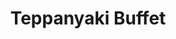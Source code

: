 ---
layout: place
title: "Teppanyaki Buffet"
permalink: /virginia/fredericksburg/teppanyaki-buffet.html
stateAbbr: VA
stateName: Virginia
cityName: Fredericksburg
seo:
  name: "Teppanyaki Buffet"
  type: Restaurant
  links: null
description: "Teppanyaki Buffet serves delicious sushi in Fredericksburg, Virginia. Try fresh Japanese dishes for a great dining experience. "
place_id: ChIJE_1fn7jBtokRwV9u9Y4ENOI
photos:
  - name: >-
      places/ChIJE_1fn7jBtokRwV9u9Y4ENOI/photos/AeeoHcIqeZPmfx15TlMKiwfR3PTZ-vv-B9ZYHtek-gfS_acivLYJBUxet2-LllUkpyWlPCG8TJ9T9ubczHnFFt6r5CsKPulre6ikA_6jgQ_tIHYnvBIg2aZ6khAy2s68pK8hKL4ZEkk1jfBwejgER1dLbS4kmFiIKW9BuIfwpsO9NX4XMp28YGQ5vgBNp78i-n_b8Cn3gqedRMEnM1A1c83DCC-4KMomWVMH8gBhI9e87vaESKWkyoywckbDnYEfKRBYKq_ZvplQx83Usy9iyOPHDXnCrstm3csNCik_TUkuE-rsKDyXNp_HWD8jrIR3M163eiDzpNIEMh-2HdaC7de0ahB72aIwCycLd7oOXFBzihGVKLLYnLnU5BVzhjuXqeDajMQ1cRSgOxuXFAhJbYFFHymjR3Xixk3jQB5ynX-QLF-pn6DG
    widthPx: 4032
    heightPx: 3024
    authorAttributions:
      - displayName: Toby Logan
        uri: https://maps.google.com/maps/contrib/105683719904075469789
        photoUri: >-
          https://lh3.googleusercontent.com/a-/ALV-UjVLJTeHOAjOjrKA5djUWjjVrjvPVBog5a3yrNu9IgspQq3mQ8v3UA=s100-p-k-no-mo
    flagContentUri: >-
      https://www.google.com/local/imagery/report/?cb_client=maps_api_places.places_api&image_key=!1e10!2sCIHM0ogKEICAgIC40qTW3gE&hl=en-US
    googleMapsUri: >-
      https://www.google.com/maps/place//data=!3m4!1e2!3m2!1sCIHM0ogKEICAgIC40qTW3gE!2e10!4m2!3m1!1s0x89b6c1b89f5ffd13:0xe234048ef56e5fc1
  - name: >-
      places/ChIJE_1fn7jBtokRwV9u9Y4ENOI/photos/AeeoHcJk0-SSan3B-lipR3PDPEIid_iQKiCFfmGO5vAMi36fnNIBsZrsLf09ZqmfLInuS9ErERAnQmKPWjdQNWmijzfE_-pZfNtw15Lq39HxAp4SySeGDir9jTcLmRz5V8iNGqtqkxqnoR8VVw8ohfpGW7h8VBi1-FrKuE2OMVw-VOos57K1aJT_h_TDoEDMxGOrZC5uCLxWnljE_G6HtxJT59OomW-OwPwp_KM7mGJEshcv4dVABT6r_-qZHzAsgXulNrVZnw1RCDEkcx4eYurjCKTUA5-f-P0JvwK_qf60hAbCXtyQMfkrdqoVS-lW5XrQK2QJd2IFkooe6cnhRVr5sEG1StZowlUODc4FFnmgS8oSuIZIO9nCmepEKx1lTUlS-NNFh1PooKGygRHFy9frWETsxw6V5pqCJ12M9rkp9GokBA
    widthPx: 3264
    heightPx: 2448
    authorAttributions:
      - displayName: Daniel Griffin
        uri: https://maps.google.com/maps/contrib/116813921555221331384
        photoUri: >-
          https://lh3.googleusercontent.com/a-/ALV-UjXb0RQVg6DYNhyr-k_4ljujoPKgNWSRCcr4MLrlbjwrBATXnDnx=s100-p-k-no-mo
    flagContentUri: >-
      https://www.google.com/local/imagery/report/?cb_client=maps_api_places.places_api&image_key=!1e10!2sCIHM0ogKEICAgIC4ntqafA&hl=en-US
    googleMapsUri: >-
      https://www.google.com/maps/place//data=!3m4!1e2!3m2!1sCIHM0ogKEICAgIC4ntqafA!2e10!4m2!3m1!1s0x89b6c1b89f5ffd13:0xe234048ef56e5fc1
  - name: >-
      places/ChIJE_1fn7jBtokRwV9u9Y4ENOI/photos/AeeoHcKFniJRSVeFJD2WZKr03tcS9yhwUQci94jak3yAIEdWheh9H_6znfJrdjgT_yOr4v5Ft0LsAzGY9zKsG5FkrhvxMe8JxtSVd7IDefvRpP5xbhoAXe5YqciIvDqO99BpitdvNB5YrnIPBrfVku0Wv7FhnB-TjBzy-vEZzc-ZNHYFZUasa99uV7f-8zfBtddchyo27nubhArAg6rOILjQ8ZNK_RRX6PChYYwTQbC5Zyrd-kyqL40_a7DFCZfEVloHBF6JMC_77j8XaRvhZq-wohguCci1lfkLqpTRaavSrY7Z9ZQKDiS8cvH0i04zcya5bYr6FstN_I3klVeo-ivBSOrEPz2a2nm846POYRW46lq8XYeyCuJhYz-gcqb0plhEvfT2XSTQmEuxpINinNre70xt66-mCAPeXMngxJYvJDT4Hw
    widthPx: 4032
    heightPx: 3024
    authorAttributions:
      - displayName: Will Liu
        uri: https://maps.google.com/maps/contrib/101793673771196402350
        photoUri: >-
          https://lh3.googleusercontent.com/a-/ALV-UjU0vRikvxPu2708HlT1WepTAo_XhKtIyMnRJ7XMIJ9e4rApmNk=s100-p-k-no-mo
    flagContentUri: >-
      https://www.google.com/local/imagery/report/?cb_client=maps_api_places.places_api&image_key=!1e10!2sCIHM0ogKEICAgID4jaiQBQ&hl=en-US
    googleMapsUri: >-
      https://www.google.com/maps/place//data=!3m4!1e2!3m2!1sCIHM0ogKEICAgID4jaiQBQ!2e10!4m2!3m1!1s0x89b6c1b89f5ffd13:0xe234048ef56e5fc1
  - name: >-
      places/ChIJE_1fn7jBtokRwV9u9Y4ENOI/photos/AeeoHcLRw_FeAwQC7c5vuketCOGYm2iCkc9nGLE30JaZNa9rGCkxp9KiNDkzQSWJKVuAlop4MwSHfNsYmOkttcTYmhyXj43FW63GaRWv80_IdMfucgLJnNIfGuXMTMMa1YYjgrNl8Mwovi01014JJcrDATMvhJ_O9doVbG0BlZNxzo0RmrmJCQtlAfA8Vu78DCYPiGxA_aksN1yra1JtctbViK9_GihfqLVyJq4uUz2anTe36OHft6NJnJaZBwd6uHy-9vCo17fUuel_XgMsnrA1l0weSMIzJxyzVvE-v8f838XEFfPGXkyN4Hrg2IxvZ7PcVaNn-5l_acMkfL8uWFNKzMnqu9wSvPdROwwsNqWTE2maSl30Pum3DOic6T4kifKCuUx9zC0oFXZHWLANrqMOOcPoOEKHIRJn8f3pXmL_yBg87XI
    widthPx: 2448
    heightPx: 3264
    authorAttributions:
      - displayName: Daniel Griffin
        uri: https://maps.google.com/maps/contrib/116813921555221331384
        photoUri: >-
          https://lh3.googleusercontent.com/a-/ALV-UjXb0RQVg6DYNhyr-k_4ljujoPKgNWSRCcr4MLrlbjwrBATXnDnx=s100-p-k-no-mo
    flagContentUri: >-
      https://www.google.com/local/imagery/report/?cb_client=maps_api_places.places_api&image_key=!1e10!2sCIHM0ogKEICAgID4y5XoxwE&hl=en-US
    googleMapsUri: >-
      https://www.google.com/maps/place//data=!3m4!1e2!3m2!1sCIHM0ogKEICAgID4y5XoxwE!2e10!4m2!3m1!1s0x89b6c1b89f5ffd13:0xe234048ef56e5fc1
  - name: >-
      places/ChIJE_1fn7jBtokRwV9u9Y4ENOI/photos/AeeoHcJkDJzt3qzuV-ahL1HY0lpzmLDcT5bHdwfMtWpcxa4CBopo0umDBfSuKIiC2xLf2CbAyP76AYfFBxkihlZHxQJG-fW_Z8VlJFMntxxRgYmjDwbzXlZll3OX1a_PcxDFq1-b0AsxtOM0ZCc_tyNIf9QbvM30BTNEnxkjKWgenkkQ3X1mlJ86Rv06H8qOHaW_gfMJvwzbDoJyLJT9P_Kd9YyrGx4EQoZtIz8KjxSXth_wjkC5e78fqR_zAAl7tDG5T9-wBYZ_H34_TaPEobv0i0ayW5fXUxWDOmJXYy6Va9d0EFLJtnxPAUI-LtqbDp-IcBi28Qqkl4mHsHZn78OWu4VG0COGlhwbzddY-nc1IPFUnbzNWvNA_oHw-JezmgTw9I9fzWKinHeFy_cROasQKzcppgRJ4jG6NWOB0Op03v-Kh6mX
    widthPx: 3264
    heightPx: 2448
    authorAttributions:
      - displayName: Daniel Griffin
        uri: https://maps.google.com/maps/contrib/116813921555221331384
        photoUri: >-
          https://lh3.googleusercontent.com/a-/ALV-UjXb0RQVg6DYNhyr-k_4ljujoPKgNWSRCcr4MLrlbjwrBATXnDnx=s100-p-k-no-mo
    flagContentUri: >-
      https://www.google.com/local/imagery/report/?cb_client=maps_api_places.places_api&image_key=!1e10!2sCIHM0ogKEICAgID4y5XohwE&hl=en-US
    googleMapsUri: >-
      https://www.google.com/maps/place//data=!3m4!1e2!3m2!1sCIHM0ogKEICAgID4y5XohwE!2e10!4m2!3m1!1s0x89b6c1b89f5ffd13:0xe234048ef56e5fc1
  - name: >-
      places/ChIJE_1fn7jBtokRwV9u9Y4ENOI/photos/AeeoHcIipuAk8UTxZDZ6wV8_O4FTN5V73TGQ5iIZSVWKmdQ31cmJNLr0Zen84Lfewgze-IDMDbdO6zyDtibsp9dX-EDk3mGoZkUr3iS8lUzx2uZAlijvS3-DNkYiIsbrQ3j2PqgIt4YvkjvrHkewisr4Bp07kWz5-kVbn0jLt-qFfpnNtctntVr8NICYn3o8TjDvqCx8zkGvBBbc_psO8QL6W79mZXIPABTcYOhbGvADkULjqgfJFAzvQodtNrw6v_ZSdvErPYMCi8YJZpiYclHGB-FUrvcvHCDvnv9EvbzKwgItJD8mZ1IRA8pEl_VLcbUD5PMDU-ZRArpMV0Za8VcZNGojPX5DwOIUF4cE1Uy2dBupq-Wun6rw9guX_7G9vpfPtcjiUGEnbHbAFnmZB1eHqIiNJzb4Gz732Dc4rzVupN4
    widthPx: 4032
    heightPx: 2268
    authorAttributions:
      - displayName: Kimberly Calinger
        uri: https://maps.google.com/maps/contrib/104856342808541056990
        photoUri: >-
          https://lh3.googleusercontent.com/a-/ALV-UjVPULe-010HEWBRMrCYsr2_julAC23lDuDofHe68i6XyP_M4xw=s100-p-k-no-mo
    flagContentUri: >-
      https://www.google.com/local/imagery/report/?cb_client=maps_api_places.places_api&image_key=!1e10!2sCIHM0ogKEICAgICE-qfAGQ&hl=en-US
    googleMapsUri: >-
      https://www.google.com/maps/place//data=!3m4!1e2!3m2!1sCIHM0ogKEICAgICE-qfAGQ!2e10!4m2!3m1!1s0x89b6c1b89f5ffd13:0xe234048ef56e5fc1
  - name: >-
      places/ChIJE_1fn7jBtokRwV9u9Y4ENOI/photos/AeeoHcIugtAyhMaqXN-s__2sCOKt7jKKd9zv3sl7xn8BLvQZiK2p7DUmPF2JqDzjc75u0zWhwSSKXgUhb7U3C6KUwydOQMj6T3dmzjXob3WBhlfIVrbE-2E8J9JneQEuxTuZZD5oat5atFVq_hcBRlkp4AKek9Ft0lLHF28BJZ-lF8rwHYyF1ZYpsjm6b_kOUnqx7tbkmaA1wzuLW5XtJ4b6vESYef497Of_ECHRsvE0x2LD9lceEv6cyneu0UlBWG6U12vDKPALM1GWo2Ekfp_r3R4mdPGa41LM_Kx3LHHUZo2wxNo_EF__xgaIQ52aK2iOQsu2FcgCGqPBHrc7eczqllZ3aro8TksUMDXXVJ97zVKfILBEoBFJzyR_2MNCxcyqYs3RbtyzxEAOQzkPdqb5g8R5sxBOhUkKq0so_Usq_kLQjFY
    widthPx: 3024
    heightPx: 4032
    authorAttributions:
      - displayName: Kevin Chronister
        uri: https://maps.google.com/maps/contrib/117941142644660318060
        photoUri: >-
          https://lh3.googleusercontent.com/a-/ALV-UjU_TOTXE6p1zB_uZiB80gfnxlRFLPsaf87ku-YiU0zxlP_Kmjni=s100-p-k-no-mo
    flagContentUri: >-
      https://www.google.com/local/imagery/report/?cb_client=maps_api_places.places_api&image_key=!1e10!2sCIHM0ogKEICAgIC0leOKhQE&hl=en-US
    googleMapsUri: >-
      https://www.google.com/maps/place//data=!3m4!1e2!3m2!1sCIHM0ogKEICAgIC0leOKhQE!2e10!4m2!3m1!1s0x89b6c1b89f5ffd13:0xe234048ef56e5fc1
  - name: >-
      places/ChIJE_1fn7jBtokRwV9u9Y4ENOI/photos/AeeoHcKP9HgRAphEarth3-pczYA-1av8_aVfj4pCsx_EAfMPnkSvQM4IBxrDTN5a4niI64kwR794Xb_tlqsCJKdebq_xLjC5KB-vn9SvyQgqofh4q_3MyAMTRU78G3iUq_ZumVcxksM-IEjKwfPy2X2GSh6E3bdFK63BAuWb8KT24TXf7dMAEmgHYPZOkENg1rQvOqMQqGDYEHCWS8sn7v03In9EgNU1HsWDpFSJceyvf81dQiNVPrRyVOBQZNuBqV8DuYnwJQ_qAXkXByX7flOXMFf639pRpfRr6CV2WuIuNnLQSlk6iViXLb-6eVaNiC90GsutXB_4gksf19pw4cLP05QhNm12iEb-9nGlmqFZ2A7MV9mLkHlWztIWBl3u2rFPSVc4t0tvHEKRI1CxpOm4sYZPW703wNoLeqIgiVk
    widthPx: 3264
    heightPx: 1836
    authorAttributions:
      - displayName: Honey Rose Thompson
        uri: https://maps.google.com/maps/contrib/117394246674827627778
        photoUri: >-
          https://lh3.googleusercontent.com/a-/ALV-UjUD_lkOlTQtUNIZ36R29Yf8jMpHpTWHsN8uQLcV-GAsKUf3ezU=s100-p-k-no-mo
    flagContentUri: >-
      https://www.google.com/local/imagery/report/?cb_client=maps_api_places.places_api&image_key=!1e10!2sCIHM0ogKEICAgIC476Bn&hl=en-US
    googleMapsUri: >-
      https://www.google.com/maps/place//data=!3m4!1e2!3m2!1sCIHM0ogKEICAgIC476Bn!2e10!4m2!3m1!1s0x89b6c1b89f5ffd13:0xe234048ef56e5fc1
  - name: >-
      places/ChIJE_1fn7jBtokRwV9u9Y4ENOI/photos/AeeoHcLPmH2W7j4sFIIWRYym_RZycMAzNrpHj1G1QXVUDqoziKbCu348oy-8DUw93rg_SEDPaDdh9n2FT_NCtBsHdaUAMecgVLI8NdKLzaHWfWwnOkUlMW8jRL3w-wGrp8hxgvLA-eKP63r2I5qATmRukwH_asMmcp2n4KxADb2NFvkqb603hKzUhxdgrIRXhkMC1IsiVe96jB7xy6j8B6B18YjB1j5ufHli_KHY9w8seXRUiGcO2dv_e55rl5xL18bfCpytXgjVcN0DwbpGNUIY76R1l9xO9hq8LDC1pigE1S4UZmM0nxkq8RDcU_Tzilolj0M-mLPh5azyG80qRaLGBrD_X9fdBjSnO4bVqmTCEtOA5HM6xpAkg28a_mTyWd-pgOL5TR-ndUG5ompHhPDgj2NH9LzXeeIU-638K61gJu6WubTZ
    widthPx: 3264
    heightPx: 2448
    authorAttributions:
      - displayName: Daniel Griffin
        uri: https://maps.google.com/maps/contrib/116813921555221331384
        photoUri: >-
          https://lh3.googleusercontent.com/a-/ALV-UjXb0RQVg6DYNhyr-k_4ljujoPKgNWSRCcr4MLrlbjwrBATXnDnx=s100-p-k-no-mo
    flagContentUri: >-
      https://www.google.com/local/imagery/report/?cb_client=maps_api_places.places_api&image_key=!1e10!2sCIHM0ogKEICAgID4y-X3lAE&hl=en-US
    googleMapsUri: >-
      https://www.google.com/maps/place//data=!3m4!1e2!3m2!1sCIHM0ogKEICAgID4y-X3lAE!2e10!4m2!3m1!1s0x89b6c1b89f5ffd13:0xe234048ef56e5fc1
  - name: >-
      places/ChIJE_1fn7jBtokRwV9u9Y4ENOI/photos/AeeoHcJMHIM2QlvwRk66SXerawbriKLXhMq2C_BaScKUluFiUKjaWH-avohlaba2JoyAH_rJgGZQTXX01mu_Irz8Zd7XwCEQOifHAa3DX1Scq2FvwOk4_6YBvm6XcKWEpaFcP5H5YbRbKgppzYWBUVEF7mvVGcD0JnYGx1CjMFimTyBEaPhc-PfnElOXHB0NeKBYZY9wi3k-DgHk23ohTExInfE0jy0iPXA6RZenuffW3jHNyeZkwGbvf75lcv7uz-0ADXYmtKTuqox8qOG1Hoea9IcS_HWnXweAV-tx1ML83-W7Hb4QJpMhg1e8H5A9pYo0f0bVVRM8pDD5es-zXI0nBP5dONZGCz283juqbsZgq6Z-3TewSs2WgGpBbRjq4JuXV0M1kxH5lB-m8L2HtkJaoGLd7py8Xwtfd-EGTgNDSdcUa6E
    widthPx: 1836
    heightPx: 3264
    authorAttributions:
      - displayName: Jose Bonilla
        uri: https://maps.google.com/maps/contrib/105751486732380130721
        photoUri: >-
          https://lh3.googleusercontent.com/a/ACg8ocK5OCLHQJsbGjFQNUQZqNNYnRHumwhk9IM1CrtrJFba1EK7A4Y=s100-p-k-no-mo
    flagContentUri: >-
      https://www.google.com/local/imagery/report/?cb_client=maps_api_places.places_api&image_key=!1e10!2sCIHM0ogKEICAgID48taP2wE&hl=en-US
    googleMapsUri: >-
      https://www.google.com/maps/place//data=!3m4!1e2!3m2!1sCIHM0ogKEICAgID48taP2wE!2e10!4m2!3m1!1s0x89b6c1b89f5ffd13:0xe234048ef56e5fc1
address: 2388 Plank Rd, Fredericksburg, VA 22401, USA
street: 2388 Plank Rd
city: Fredericksburg
state: VA
zip: '22401'
country: USA
neighborhood: null
latitude: '38.295579'
longitude: '-77.500981'
accessibility_options:
  wheelchairAccessibleParking: true
  wheelchairAccessibleEntrance: true
  wheelchairAccessibleRestroom: true
  wheelchairAccessibleSeating: true
business_status: OPERATIONAL
name: Teppanyaki Buffet
google_maps_links:
  directionsUri: >-
    https://www.google.com/maps/dir//''/data=!4m7!4m6!1m1!4e2!1m2!1m1!1s0x89b6c1b89f5ffd13:0xe234048ef56e5fc1!3e0
  placeUri: https://maps.google.com/?cid=16299657963410186177
  writeAReviewUri: >-
    https://www.google.com/maps/place//data=!4m3!3m2!1s0x89b6c1b89f5ffd13:0xe234048ef56e5fc1!12e1
  reviewsUri: >-
    https://www.google.com/maps/place//data=!4m4!3m3!1s0x89b6c1b89f5ffd13:0xe234048ef56e5fc1!9m1!1b1
  photosUri: >-
    https://www.google.com/maps/place//data=!4m3!3m2!1s0x89b6c1b89f5ffd13:0xe234048ef56e5fc1!10e5
primary_type: Buffet Restaurant
opening_hours:
  regular: null
  current: null
secondary_opening_hours:
  regular:
    weekdayDescriptions: null
    type: null
  current:
    weekdayDescriptions: null
    type: null
phone: null
price_level: null
price_range: null
rating: null
rating_count: 0
website: null
reviews: null
parking_options: null
payment_options: null
allow_dogs: null
curbside_pickup: null
delivery: null
dine_in: null
good_for_children: null
good_for_groups: null
good_for_sports: null
live_music: null
menu_for_children: null
outdoor_seating: null
reservable: null
restroom: null
serves_beer: null
serves_breakfast: null
serves_brunch: null
serves_cocktails: null
serves_coffee: null
serves_dinner: null
serves_dessert: null
serves_lunch: null
serves_vegetarian_food: null
serves_wine: null
takeout: null
summary: null

---